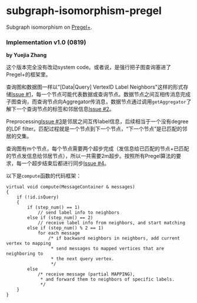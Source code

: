 # subgraph-isomorphism-pregel
Subgraph isomorphism on [Pregel+](http://www.cse.cuhk.edu.hk/pregelplus/index.html).

### Implementation v1.0 (0819) 
**by Yuejia Zhang**

这个版本完全没有改动system code。或者说，是强行把子图查询塞进了Pregel+的框架里。

查询图和数据图一样以"[Data|Query] VertexID Label Neighbors"这样的形式存储[Issue #1](https://github.com/ninotreve/subgraph-isomorphism-pregel/issues/1)，每一个节点可能代表数据或查询节点。数据节点之间互相传消息完成子图查询，而查询节点向Aggregator传消息，数据节点通过调用`getAggregator`了解下一个查询节点的标签和邻居信息[Issue #2](https://github.com/ninotreve/subgraph-isomorphism-pregel/issues/2)。

Preprocessing[Issue #3](https://github.com/ninotreve/subgraph-isomorphism-pregel/issues/3)是邻居之间互传label信息，后续相当于一个没有degree的LDF filter。匹配过程就是一个节点到下一个节点，“下一个节点”是已匹配的邻居的交集。

查询图有m个节点，每个节点需要两个超步完成（发信息给已匹配的节点+已匹配的节点发信息给邻居节点），所以一共需要2m超步。按照所有Pregel算法的要求，每一个超步结束后都进行同步[Issue #4](https://github.com/ninotreve/subgraph-isomorphism-pregel/issues/4)。

以下是`compute`函数的代码框架：

```
virtual void compute(MessageContainer & messages)
{
    if (!id.isQuery)
    {
        if (step_num() == 1)
            // send label info to neighbors
        else if (step_num() == 2)
            // receive label info from neighbors, and start matching
        else if (step_num() % 2 == 1)
            for each message
                /* if backward neighbors in neighbors, add current vertex to mapping
                 * send messages to mapped vertices that are neighboring to
                 * the next query vertex. 
                 */
        else 
            /* receive message (partial MAPPING),
             * and forward them to neighbors of specific labels. 
             */       
    }
}
```


